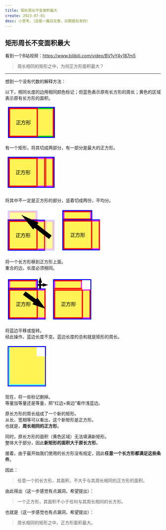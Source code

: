 ```yaml
---
title: 矩形周长不变面积最大
create: 2023-07-01
desc: 小思考。（这是一篇旧文章，日期是后来的）
---
```


## 矩形周长不变面积最大

看到一个B站视频：<https://www.bilibili.com/video/BV1yY4y187m5>

> 周长相同的矩形之中，为何正方形面积最大？

----

想到一个没有代数的解释方法：

以下，相同长度的边用相同颜色标记；但蓝色表示原有长方形的周长；黄色的区域表示原有长方形的面积。

![](../assets/rect1.png)

有一个矩形，将其切成两部分，有一部分是最大的正方形。

![](../assets/rect2.png)

将其中不一定是正方形的部分，竖着切成两份，平均分。

![](../assets/rect30.png) ![](../assets/rect3.png)

将一个长方形移到正方形上面。  
重合的边，长度必须相同。

![](../assets/rect4.png)

将蓝边平移或旋转。  
经此操作，蓝边长度不变。蓝边长度的总和就是矩形的周长。

![](../assets/rect5.png)

现在，将一些标记删掉。  
等量加等量还是等量，把“红边+紫边”看作浅蓝边。

原长方形的周长组成了一个新的矩形。  
从长、宽相等可以看出，这个新矩形是正方形。  
也就是，**周长相同的正方形**。

同时，原长方形的面积（黄色区域）无法填满新矩形。  
整体大于部分，因此**新矩形的面积大于原长方形**。

接着，由于最开始我们使用的长方形没有规定，因此**任意一个长方形都满足这些条件**。

因此：

> 任意一个的长方形，其面积，不大于与其周长相同的正方形的面积。

由此得出（这一步感觉有点漏洞，希望提出）：

> 一个正方形，其面积不小于任何与其周长相同的长方形。

也就是（这一步感觉也有点漏洞，希望提出）：

> 周长相同的矩形之中，正方形面积最大。